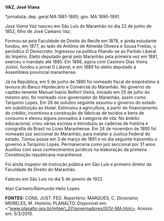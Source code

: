**VAZ, José Viana**

\*jornalista; dep. geral MA 1881-1885; gov. MA 1890-1891.

*José Viana Vaz* nasceu em São Luís do Maranhão no dia 22 de junho de
1852, filho de José Caetano Vaz.

Formou-se pela Faculdade de Direito do Recife em 1878, e ainda estudante
fundou, em 1877, ao lado de Antônio de Almeida Oliveira e Sousa Freitas,
o periódico *O Democrata*. Ingressou na política filiando-se ao Partido
Liberal do Império. Eleito deputado geral pelo Maranhão pela primeira
vez em 1881, exerceu o mandato até 1885. Em 1886, agora com Casimiro
Dias Vieira Júnior, fundou o jornal *O Liberal*, e em 1889 foi eleito
deputado à Assembleia provincial maranhense.

Já na República, em 5 de junho de 1890 foi nomeado fiscal de empréstimo
à lavoura do Banco Hipotecário e Comercial do Maranhão. No governo do
capitão-tenente Manuel Inácio Belfort Vieira, iniciado em 25 de julho do
mesmo ano, foi nomeado vice-governador do Maranhão, assim como Tarquínio
Lopes. Em 28 de outubro seguinte assumiu o governo do estado em
substituição ao titular. Estimulou a agricultura, a partir do
financiamento do crédito, incentivou a construção de fábricas de tecidos
e bens de consumo e elevou alguns povoados à categoria de vila. No
âmbito educacional, criou várias escolas e introduziu as cadeiras de
história e corografia do Brasil no Liceu Maranhense. Em 24 de novembro
de 1890 foi nomeado juiz seccional do Maranhão, para instalar a Justiça
Federal do estado. Tomou posse em 3 de março de 1891 e no dia seguinte
transmitiu o governo a Tarquínio Lopes. Permaneceria como juiz seccional
por 31 anos. Auxiliou com seus conhecimentos jurídicos na elaboração da
primeira Constituição republicana maranhense.

Foi ainda inspetor de instrução pública em São Luís e primeiro diretor
da Faculdade de Direito do Maranhão.

Faleceu em São Luís no dia 5 de janeiro de 1922.

Alan Carneiro/Raimundo Helio Lopes

**FONTES:** CONS. JUST. FED. *Repertório*; MARQUES, C. *Dicionário*;
MEIRELES, M. *História*; PLANALTO. Disponível em:
\<“www.planalto.gov.br/infger\_07/governadores/GOV-MA.htm\>. Acesso em:
5/3/2010.
